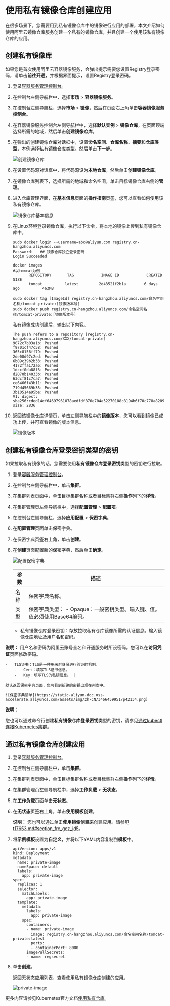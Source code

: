 # 使用私有镜像仓库创建应用

在很多场景下，您需要用到私有镜像仓库中的镜像进行应用的部署，本文介绍如何使用阿里云镜像仓库服务创建一个私有的镜像仓库，并且创建一个使用该私有镜像仓库的应用。

## 创建私有镜像库

如果您是首次使用阿里云容器镜像服务，会弹出提示需要您设置Registry登录密码，请单击**前往开通**，并根据界面提示，设置Registry登录密码。

1.  登录[容器服务管理控制台](https://cs.console.aliyun.com)。

2.  在控制台左侧导航栏中，选择**市场** \> **容器镜像服务**。

3.  在控制台左侧导航栏，选择**市场** \> **镜像**，然后在页面右上角单击**容器镜像服务控制台**。

4.  在容器镜像服务控制台左侧导航栏中，选择**默认实例** \> **镜像仓库**，在页面顶端选择所需的地域，然后单击**创建镜像仓库**。

5.  在弹出的创建镜像仓库对话框中，设置**命名空间**、**仓库名称**、**摘要**和**仓库类型**，本例选择私有镜像仓库类型。然后单击**下一步**。

    ![创建镜像仓库](https://static-aliyun-doc.oss-accelerate.aliyuncs.com/assets/img/zh-CN/2466459951/p7484.png)

6.  在设置代码源对话框中，将代码源设为**本地仓库**，然后单击**创建镜像仓库**。

7.  在镜像仓库列表下，选择所需的地域和命名空间，单击目标镜像仓库右侧的**管理**。

8.  进入仓库管理界面，在**基本信息**页面的**操作指南**页签，您可以查看如何使用该私有镜像仓库。

    ![镜像仓库基本信息](https://static-aliyun-doc.oss-accelerate.aliyuncs.com/assets/img/zh-CN/3466459951/p11349.png)

9.  在Linux环境登录镜像仓库，执行以下命令，将本地的镜像上传到私有镜像仓库中。

    ```
    sudo docker login --username=abc@aliyun.com registry.cn-hangzhou.aliyuncs.com
    Password:   ## 镜像仓库独立登录密码                                                                              
    Login Succeeded
    ```

    ```
    docker images            
    #以tomcat为例
           REPOSITORY       TAG            IMAGE ID            CREATED            SIZE
           tomcat          latest         2d43521f2b1a        6 days ago          463MB
    ```

    ```
    sudo docker tag [ImageId] registry.cn-hangzhou.aliyuncs.com/命名空间名称/tomcat-private:[镜像版本号]           
    sudo docker push registry.cn-hangzhou.aliyuncs.com/命名空间名称/tomcat-private:[镜像版本号]
    ```

    私有镜像成功创建后，输出以下内容。

    ```
    The push refers to a repository [registry.cn-hangzhou.aliyuncs.com/XXX/tomcat-private]
    9072c7b03a1b: Pushed
    f9701cf47c58: Pushed
    365c8156ff79: Pushed
    2de08d97c2ed: Pushed
    6b09c39b2b33: Pushed
    4172ffa172a6: Pushed
    1dccf0da88f3: Pushed
    d2070b14033b: Pushed
    63dcf81c7ca7: Pushed
    ce6466f43b11: Pushed
    719d45669b35: Pushed
    3b10514a95be: Pushed
    V1: digest: sha256:cded14cf64697961078aedfdf870e704a52270188c8194b6f70c778a8289**** size: 2836
    ```

10. 返回该镜像仓库详情页，单击左侧导航栏中的**镜像版本**，您可以看到镜像已成功上传，并可查看镜像的版本信息。

    ![镜像版本](https://static-aliyun-doc.oss-accelerate.aliyuncs.com/assets/img/zh-CN/3466459951/p11362.png)


## 创建私有镜像仓库登录密钥类型的密钥

如果拉取私有镜像的话，您需要使用**私有镜像仓库登录密钥**类型的密钥进行拉取。

1.  登录[容器服务管理控制台](https://cs.console.aliyun.com)。

2.  在控制台左侧导航栏中，单击**集群**。

3.  在集群列表页面中，单击目标集群名称或者目标集群右侧**操作**列下的**详情**。

4.  在集群管理页左侧导航栏中，选择**配置管理** \> **配置项**。

5.  在控制台左侧导航栏，选择**应用配置** \> **保密字典**。

6.  在**配置管理**页面单击保密字典。

7.  在保密字典页签右上角，单击**创建**。

8.  在**创建**页面配置新的保密字典，然后单击**确定**。

    ![配置保密字典](https://static-aliyun-doc.oss-accelerate.aliyuncs.com/assets/img/zh-CN/3466459951/p42130.png)

    |参数|描述|
    |--|--|
    |名称|保密字典名称。|
    |类型|保密字典类型：    -   Opaque：一般密钥类型。输入键、值。值必须使用Base64编码。
    -   私有镜像仓库登录密钥：存放拉取私有仓库镜像所需的认证信息。输入镜像仓库地址及用户名和密码。

**说明：** 用户名和密码为阿里云账号全名和开通服务时所设密码。您可以在**访问凭证**页面修改密码。

    -   TLS证书：TLS是一种用来对身份进行验证的机制。
        -   Cert：填写TLS证书信息。
        -   Key：填写TLS的私钥信息。 |

    默认返回保密字典页面，您可看到新建的密钥出现在列表中。

    ![保密字典清单](https://static-aliyun-doc.oss-accelerate.aliyuncs.com/assets/img/zh-CN/3466459951/p42134.png)


**说明：**

您也可以通过命令行创建**私有镜像仓库登录密钥**类型的密钥，请参见[通过kubectl连接Kubernetes集群](/cn.zh-CN/Kubernetes集群用户指南/集群/连接集群/通过kubectl连接Kubernetes集群.md)。

## 通过私有镜像仓库创建应用

1.  登录[容器服务管理控制台](https://cs.console.aliyun.com)。

2.  在控制台左侧导航栏中，单击**集群**。

3.  在集群列表页面中，单击目标集群名称或者目标集群右侧**操作**列下的**详情**。

4.  在集群管理页左侧导航栏中，选择**工作负载** \> **无状态**。

5.  在**工作负载**页面单击**无状态**。

6.  在**无状态**页签右上角，单击**使用模板创建**。

    **说明：** 您也可以通过单击**使用镜像创建**来创建应用。请参见[t17653.md\#section\_frc\_gez\_jd5](/cn.zh-CN/Kubernetes集群用户指南/应用/工作负载/使用镜像创建无状态Deployment应用.md)。

7.  将**示例模板**设置为**自定义**，并将以下YAML内容复制到**模板**中。

    ```
    apiVersion: apps/v1 
    kind: Deployment 
    metadata: 
      name: private-image
      nameSpace: default  
      labels:  
        app: private-image  
    spec:   
      replicas: 1
      selector:
        matchLabels:
          app: private-image
      template:
        metadata:
          labels:
            app: private-image
        spec:
          containers:
          - name: private-image
            image: registry.cn-hangzhou.aliyuncs.com/命名空间名称/tomcat-private:latest
            ports:
            - containerPort: 8080
          imagePullSecrets:
          - name: regsecret
    ```

8.  单击**创建**。

    返回无状态应用列表，查看使用私有镜像仓库创建的应用。

    ![private-image](https://static-aliyun-doc.oss-accelerate.aliyuncs.com/assets/img/zh-CN/3466459951/p132607.png)


更多内容请参见Kubernetes官方文档[使用私有仓库](https://kubernetes.io/docs/concepts/containers/images/?spm=a2c4g.11186623.2.1.XVyfik#using-a-private-registry)。

